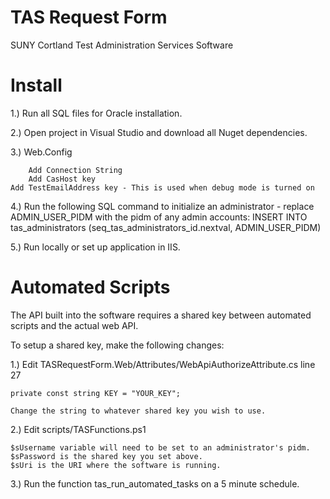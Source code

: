 TAS Request Form
=============

SUNY Cortland Test Administration Services Software

Install
=============

1.) Run all SQL files for Oracle installation.

2.) Open project in Visual Studio and download all Nuget dependencies.
			
3.) Web.Config
		
		Add Connection String
		Add CasHost key
    Add TestEmailAddress key - This is used when debug mode is turned on
		
4.) Run the following SQL command to initialize an administrator - replace ADMIN_USER_PIDM with the pidm of any admin accounts:
    INSERT INTO tas_administrators (seq_tas_administrators_id.nextval, ADMIN_USER_PIDM)
    
5.) Run locally or set up application in IIS.

Automated Scripts
=============
The API built into the software requires a shared key between automated scripts and the actual web API.

To setup a shared key, make the following changes:

1.) Edit TASRequestForm.Web/Attributes/WebApiAuthorizeAttribute.cs line 27
    
    private const string KEY = "YOUR_KEY";
    
    Change the string to whatever shared key you wish to use.
    
2.) Edit scripts/TASFunctions.ps1

    $sUsername variable will need to be set to an administrator's pidm.
    $sPassword is the shared key you set above.
    $sUri is the URI where the software is running.
    
3.) Run the function tas_run_automated_tasks on a 5 minute schedule.
